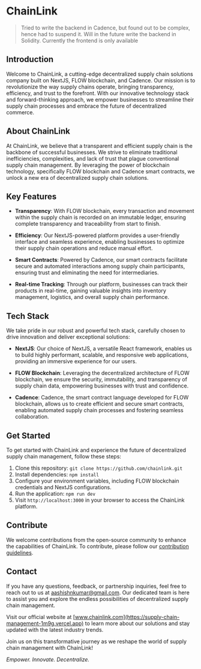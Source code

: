 # ChainLink

> Tried to write the backend in Cadence, but found out to be complex, hence had to suspend it. Will in the future write the backend in Solidity. Currently the frontend is only available

## Introduction

Welcome to ChainLink, a cutting-edge decentralized supply chain solutions company built on NextJS, FLOW blockchain, and Cadence. Our mission is to revolutionize the way supply chains operate, bringing transparency, efficiency, and trust to the forefront. With our innovative technology stack and forward-thinking approach, we empower businesses to streamline their supply chain processes and embrace the future of decentralized commerce.

## About ChainLink

At ChainLink, we believe that a transparent and efficient supply chain is the backbone of successful businesses. We strive to eliminate traditional inefficiencies, complexities, and lack of trust that plague conventional supply chain management. By leveraging the power of blockchain technology, specifically FLOW blockchain and Cadence smart contracts, we unlock a new era of decentralized supply chain solutions.

## Key Features

- **Transparency**: With FLOW blockchain, every transaction and movement within the supply chain is recorded on an immutable ledger, ensuring complete transparency and traceability from start to finish.

- **Efficiency**: Our NextJS-powered platform provides a user-friendly interface and seamless experience, enabling businesses to optimize their supply chain operations and reduce manual effort.

- **Smart Contracts**: Powered by Cadence, our smart contracts facilitate secure and automated interactions among supply chain participants, ensuring trust and eliminating the need for intermediaries.

- **Real-time Tracking**: Through our platform, businesses can track their products in real-time, gaining valuable insights into inventory management, logistics, and overall supply chain performance.

## Tech Stack

We take pride in our robust and powerful tech stack, carefully chosen to drive innovation and deliver exceptional solutions:

- **NextJS**: Our choice of NextJS, a versatile React framework, enables us to build highly performant, scalable, and responsive web applications, providing an immersive experience for our users.

- **FLOW Blockchain**: Leveraging the decentralized architecture of FLOW blockchain, we ensure the security, immutability, and transparency of supply chain data, empowering businesses with trust and confidence.

- **Cadence**: Cadence, the smart contract language developed for FLOW blockchain, allows us to create efficient and secure smart contracts, enabling automated supply chain processes and fostering seamless collaboration.

## Get Started

To get started with ChainLink and experience the future of decentralized supply chain management, follow these steps:

1. Clone this repository: `git clone https://github.com/chainlink.git`
2. Install dependencies: `npm install`
3. Configure your environment variables, including FLOW blockchain credentials and NextJS configurations.
4. Run the application: `npm run dev`
5. Visit `http://localhost:3000` in your browser to access the ChainLink platform.

## Contribute

We welcome contributions from the open-source community to enhance the capabilities of ChainLink. To contribute, please follow our [contribution guidelines](CONTRIBUTING.md).

## Contact

If you have any questions, feedback, or partnership inquiries, feel free to reach out to us at aashishnkumar@gmail.com. Our dedicated team is here to assist you and explore the endless possibilities of decentralized supply chain management.

Visit our official website at [www.chainlink.com](https://supply-chain-management-1m9g.vercel.app) to learn more about our solutions and stay updated with the latest industry trends.

Join us on this transformative journey as we reshape the world of supply chain management with ChainLink!

*Empower. Innovate. Decentralize.*
